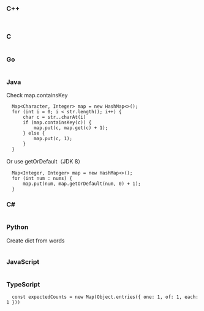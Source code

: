 ### C++
```


```
### C
```

```

### Go
```
```
### Java
Check map.containsKey
```
  Map<Character, Integer> map = new HashMap<>();
  for (int i = 0; i < str.length(); i++) {
      char c = str..charAt(i)
      if (map.containsKey(c)) {
          map.put(c, map.get(c) + 1);
      } else {
          map.put(c, 1);
      }
  }
```
Or use getOrDefault（JDK 8）
```
  Map<Integer, Integer> map = new HashMap<>();
  for (int num : nums) {
      map.put(num, map.getOrDefault(num, 0) + 1);
  }
```

### C#
```  

```
### Python
Create dict from words
```

```


### JavaScript
```
```
### TypeScript
```
  const expectedCounts = new Map(Object.entries({ one: 1, of: 1, each: 1 }))
```